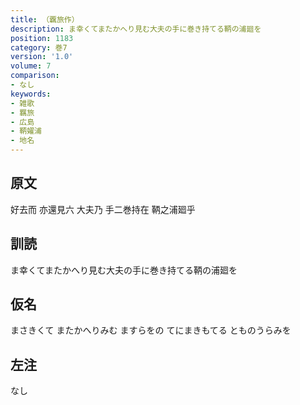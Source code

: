 ```yaml
---
title: （覊旅作）
description: ま幸くてまたかへり見む大夫の手に巻き持てる鞆の浦廻を
position: 1183
category: 巻7
version: '1.0'
volume: 7
comparison:
- なし
keywords:
- 雑歌
- 羈旅
- 広島
- 鞆嬥浦
- 地名
---
```


## 原文

好去而 亦還見六 大夫乃 手二巻持在 鞆之浦廻乎

## 訓読

ま幸くてまたかへり見む大夫の手に巻き持てる鞆の浦廻を

## 仮名

まさきくて またかへりみむ ますらをの てにまきもてる とものうらみを

## 左注

なし
